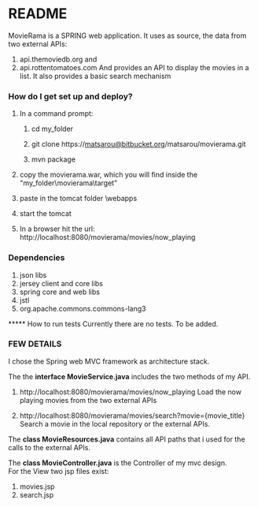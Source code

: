 # README #

MovieRama is a SPRING web application. It uses as source, the data from two external APIs: 
1. api.themoviedb.org and 
2. api.rottentomatoes.com
And provides an API to display the movies in a list.
It also provides a basic search mechanism


### How do I get set up and deploy? ###
1. In a command prompt:
	1. cd my_folder

	2. git clone https://matsarou@bitbucket.org/matsarou/movierama.git 

	3. mvn package

2) copy the movierama.war, which you will find inside the "my_folder\movierama\target"

3) paste in the tomcat folder \webapps

4) start the tomcat

5) In a browser hit the url: http://localhost:8080/movierama/movies/now_playing



### Dependencies ###
1. json libs
2. jersey client and core libs
3. spring core and web libs
4. jstl
5. org.apache.commons.commons-lang3 


***** How to run tests
Currently  there are no tests. To be added.

### FEW DETAILS ###
I chose the Spring web MVC framework as architecture stack.

The the **interface MovieService.java** includes the two methods of my API.

1. http://localhost:8080/movierama/movies/now_playing
Load the now playing movies from the two external APIs 

2. http://localhost:8080/movierama/movies/search?movie={movie_title}
Search a movie in the local repository or the external APIs. 

The **class MovieResources.java** contains all API paths that i used for the calls to the external APIs.

The **class MovieController.java** is the Controller of my mvc design.  
For the View two jsp files exist:
1. movies.jsp 
2. search.jsp 
